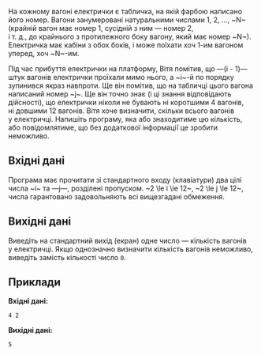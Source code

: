 ﻿На&nbsp;кожному вагоні електрички є&nbsp;табличка, на&nbsp;якій фарбою написано його номер. Вагони занумеровані натуральними числами 1,&nbsp;2,&nbsp;...,&nbsp;~N~ (крайній вагон має номер&nbsp;1, сусідній з&nbsp;ним&nbsp;— номер&nbsp;2, і&nbsp;т.&nbsp;д.,&nbsp;до&nbsp;крайнього з&nbsp;протилежного боку вагону, який має номер&nbsp;~N~). Електричка має кабіни з&nbsp;обох боків, і&nbsp;може поїхати хоч 1-им вагоном уперед, хоч ~N~-им.

Під час прибуття електрички на&nbsp;платформу, Вітя помітив, що&nbsp;—(i - 1)— штук вагонів електрички проїхали мимо нього, а&nbsp;~i~-й по&nbsp;порядку зупинився якраз навпроти. Ще&nbsp;він помітив, що&nbsp;на&nbsp;табличці цього вагона написаний номер&nbsp;~j~. Ще&nbsp;він точно знає (і&nbsp;ці знання відповідають дійсності), що&nbsp;електрички ніколи не&nbsp;бувають ні&nbsp;коротшими 4&nbsp;вагонів, ні&nbsp;довшими 12&nbsp;вагонів. Вітя хоче визначити, скільки всього вагонів у&nbsp;електричці. Напишіть програму, яка або&nbsp;знаходитиме цю кількість, або&nbsp;повідомлятиме, що&nbsp;без&nbsp;додаткової інформації це&nbsp;зробити неможливо.

## Вхідні дані
Програма має прочитати зі&nbsp;стандартного входу (клавіатури) два цілі числа ~i~&nbsp;та&nbsp;—j—, розділені пропуском. ~2 \le i \le 12~, ~2 \le j \le 12~, числа гарантовано задовольняють всі вищезгадані обмеження.

## Вихідні дані
Виведіть&nbsp;на&nbsp;стандартний вихід (екран) одне число&nbsp;— кількість вагонів у&nbsp;електричці. Якщо однозначно визначити кількість вагонів неможливо, виведіть&nbsp;замість кількості число `0`.

## Приклади
**Вхідні дані:**
```
4 2
```

**Вихідні дані:**
```
5
```